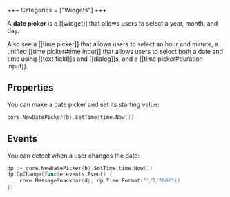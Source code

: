 +++
Categories = ["Widgets"]
+++

A **date picker** is a [[widget]] that allows users to select a year, month, and day.

Also see a [[time picker]] that allows users to select an hour and minute, a unified [[time picker#time input]] that allows users to select both a date and time using [[text field]]s and [[dialog]]s, and a [[time picker#duration input]].

## Properties

You can make a date picker and set its starting value:

```Go
core.NewDatePicker(b).SetTime(time.Now())
```

## Events

You can detect when a user changes the date:

```Go
dp := core.NewDatePicker(b).SetTime(time.Now())
dp.OnChange(func(e events.Event) {
    core.MessageSnackbar(dp, dp.Time.Format("1/2/2006"))
})
```
